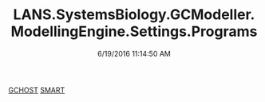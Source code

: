 ﻿---
title: LANS.SystemsBiology.GCModeller.ModellingEngine.Settings.Programs
date: 6/19/2016 11:14:50 AM
---

[GCHOST](T-LANS.SystemsBiology.GCModeller.ModellingEngine.Settings.Programs.GCHOST.html)
[SMART](T-LANS.SystemsBiology.GCModeller.ModellingEngine.Settings.Programs.SMART.html)

